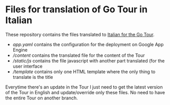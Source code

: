 # Files for translation of Go Tour in Italian
These repository contains the files translated to [Italian for the Go Tour](https://go-tour-ita.appspot.com).

- _app.yaml_ contains the configuration for the deployment on Google App Engine
- _/content_ contains the translated file for the content of the Tour
- _/static/js_ contains the file javascript with another part translated (for the user interface
- _/template_ contains only one HTML template where the only thing to translate is the title

Everytime there's an update in the Tour I just need to get the latest version of the Tour in English and update/override only these files. No need to have the entire Tour on another branch.
